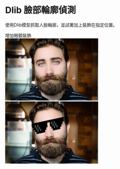 Dlib 臉部輪廓偵測
===
使用Dlib模型抓取人臉輪廓，並試著加上裝飾在指定位置。

增加眼鏡裝飾  
<img src="img/face_3.jpg" width="300"/>
<img src="newface.jpg" width="300"/>

